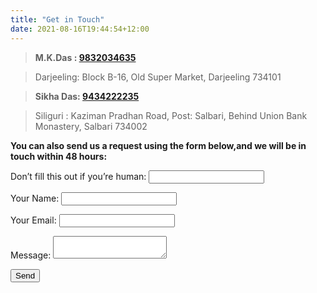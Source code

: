 ```yaml
---
title: "Get in Touch"
date: 2021-08-16T19:44:54+12:00
---
```

> **M.K.Das : <a href="tel:+919832034635">9832034635</a>**

> Darjeeling: Block B-16, Old Super Market, Darjeeling 734101

> **Sikha Das: <a href="tel:+919434222235">9434222235</a>**

> Siliguri : Kaziman Pradhan Road, Post: Salbari, Behind Union Bank Monastery, Salbari 734002

**You can also send us a request using the form below,and we will be in touch within 48 hours:**

<form name="contact" method="POST" data-netlify-recaptcha="true" netlify-honeypot="bot-field" data-netlify="true">
  <p class="hidden">
    <label>Don’t fill this out if you’re human: <input name="bot-field" /></label>
  </p>
  <p>
    <label>Your Name: <input type="text" name="name" /></label>   
  </p>
  <p>
    <label>Your Email: <input type="email" name="email" /></label>
  </p>
  <p>
    <label>Message: <textarea name="message"></textarea></label>
  </p>
  <div data-netlify-recaptcha="true"></div>
  <p>
    <button type="submit">Send</button>
  </p>
</form>
